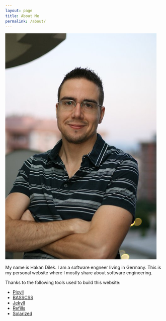 ```yaml
---
layout: page
title: About Me
permalink: /about/
---
```


<div class="post-footer">
  <img src="/images/me.jpeg" alt="Hakan Dilek" class="avatar" />
</div>

My name is Hakan Dilek. I am a software engneer living in Germany. This is my
personal website where I mostly share about software engineering.

Thanks to the following tools used to build this website:

 * [Pixyll](https://github.com/johnotander/pixyll)
 * [BASSCSS](http://basscss.com)
 * [Jekyll](http://jekyllrb.com)
 * [Refills](http://refills.bourbon.io/)
 * [Solarized](http://ethanschoonover.com/solarized)
